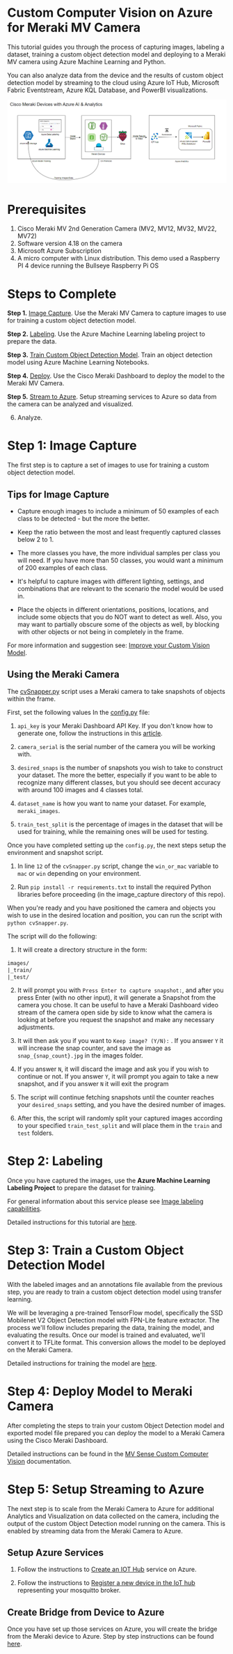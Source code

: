 # Custom Computer Vision on Azure for Meraki MV Camera

This tutorial guides you through the process of capturing images, labeling a dataset, training a custom object detection model and deploying to a Meraki MV camera using Azure Machine Learning and Python.  

You can also analyze data from the device and the results of custom object detection model by streaming to the cloud using Azure IoT Hub, Microsoft Fabric Eventstream, Azure KQL Database, and PowerBI visualizations.

![Meraki on Azure Architecture](images/Meraki_Auzre_Arch.png)

# Prerequisites

1. Cisco Meraki MV 2nd Generation Camera (MV2, MV12, MV32, MV22, MV72)
2. Software version 4.18 on the camera
3. Microsoft Azure Subscription
4. A micro computer with Linux distribution.  This demo used a Raspberry PI 4 device running the Bullseye Raspberry Pi OS 

# Steps to Complete

**Step 1.** [Image Capture](#image_capture).  Use the Meraki MV Camera to capture images to use for training a custom object detection model.

**Step 2.** [Labeling](#labeling). Use the Azure Machine Learning labeling project to prepare the data.

**Step 3.** [Train Custom Object Detection Model](#custOD). Train an object detection model using Azure Machine Learning Notebooks.

**Step 4.** [Deploy](#deploy). Use the Cisco Meraki Dashboard to deploy the model to the Meraki MV Camera.

**Step 5.** [Stream to Azure](#azure). Setup streaming services to Azure so data from the camera can be analyzed and visualized.

6. Analyze.

<a name="image_capture"></a>

# Step 1: Image Capture

The first step is to capture a set of images to use for training a custom object detection model.  

## Tips for Image Capture
*   Capture enough images to include a minimum of 50 examples of each class to be detected - but the more the better.  

* Keep the ratio between the most and least frequently captured classes below 2 to 1.

* The more classes you have, the more individual samples per class you will need.  If you have more than 50 classes, you would want a minimum of 200 examples of each class.

* It's helpful to capture images with different lighting, settings, and combinations that are relevant to the scenario the model would be used in.

* Place the objects in different orientations, positions, locations, and include some objects that you do NOT want to detect as well.  Also, you may want to partially obscure some of the objects as well, by blocking with other objects or not being in completely in the frame.

For more information and suggestion see: [Improve your Custom Vision Model](https://learn.microsoft.com/en-us/azure/ai-services/custom-vision-service/getting-started-improving-your-classifier).

## Using the Meraki Camera

The [cvSnapper.py](image_capture/cvSnapper.py) script uses a Meraki camera to take snapshots of objects within the frame. 

First, set the following values In the [config.py](image_capture/config.py) file:

1. `api_key` is your Meraki Dashboard API Key. If you don't know how to generate one, follow the instructions in this [article](https://documentation.meraki.com/General_Administration/Other_Topics/Cisco_Meraki_Dashboard_API).

2. `camera_serial` is the serial number of the camera you will be working with.

3. `desired_snaps` is the number of snapshots you wish to take to construct your dataset. The more the better, especially if you want to be able to recognize many different classes, but you should see decent accuracy with around 100 images and 4 classes total.

4. `dataset_name` is how you want to name your dataset.  For example, `meraki_images`.

5. `train_test_split` is the percentage of images in the dataset that will be used for training, while the remaining ones will be used for testing.

Once you have completed setting up the `config.py`, the next steps setup the environment and snapshot script. 

1.  In line `12` of the `cvSnapper.py` script, change the `win_or_mac` variable to `mac` or `win` depending on your environment.

2. Run `pip install -r requirements.txt` to install the required Python libraries before proceeding (in the image_capture directory of this repo).

When you're ready and you have positioned the camera and objects you wish to use in the desired location and position, you can run the script with `python cvSnapper.py`.

The script will do the following:

1. It will create a directory structure in the form:

```
images/
|_train/
|_test/
```

2. It will prompt you with `Press Enter to capture snapshot:`, and after you press Enter (with no other input), it will generate a Snapshot from the camera you chose. It can be useful to have a Meraki Dashboard video stream of the camera open side by side to know what the camera is looking at before you request the snapshot and make any necessary adjustments.

3. It will then ask you if you want to `Keep image? (Y/N):` . If you answer `Y` it will increase the snap counter, and save the image as `snap_{snap_count}.jpg` in the images folder.
4. If you answer `N`, it will discard the image and ask you if you wish to continue or not. If you answer `Y`, it will prompt you again to take a new snapshot, and if you answer `N` it will exit the program
5. The script will continue fetching snapshots until the counter reaches your `desired_snaps` setting, and you have the desired number of images.
6. After this, the script will randomly split your captured images according to your specified `train_test_split` and will place them in the `train` and `test` folders.

<a name="labeling"></a>

# Step 2: Labeling

Once you have captured the images, use the **Azure Machine Learning Labeling Project** to prepare the dataset for training.   

For general information about this service please see [Image labeling capabilities](https://learn.microsoft.com/en-us/azure/machine-learning/how-to-create-image-labeling-projects?view=azureml-api-2#image-labeling-capabilities.
).

Detailed instructions for this tutorial are [here](labeling/README.md).

<a name="custOD"></a>

# Step 3: Train a Custom Object Detection Model

With the labeled images and an annotations file available from the previous step, you are ready to train a custom object detection model using transfer learning. 

We will be leveraging a pre-trained TensorFlow model, specifically the SSD Mobilenet V2 Object Detection model with FPN-Lite feature extractor.  The process we'll follow includes preparing the data, training the model, and evaluating the results.  Once our model is trained and evaluated, we'll convert it to TFLite format. This conversion allows the model to be deployed on the Meraki Camera. 

Detailed instructions for training the model are [here](object_detection/README.md).

<a name="deploy"></a>

# Step 4: Deploy Model to Meraki Camera

After completing the steps to train your custom Object Detection model and exported model file prepared you can deploy the model to a Meraki Camera using the Cisco Meraki Dashboard. 

Detailed instructions can be found in the [MV Sense Custom Computer Vision](https://documentation.meraki.com/MV/Video_Analytics/MV_Sense_Custom_Computer_Vision) documentation.

<a name="azure"></a>

# Step 5: Setup Streaming to Azure

The next step is to scale from the Meraki Camera to Azure for additional Analytics and Visualization on data collected on the camera, including the output of the custom Object Detection model running on the camera.  This is enabled by streaming data from the Meraki Camera to Azure.

## Setup Azure Services

1. Follow the instructions to [Create an IOT Hub](https://learn.microsoft.com/en-us/azure/iot-hub/iot-hub-create-through-portal#create-an-iot-hub) service on Azure.

2. Follow the instructions to [Register a new device in the IoT hub](https://learn.microsoft.com/en-us/azure/iot-hub/iot-hub-create-through-portal#register-a-new-device-in-the-iot-hub) representing your mosquitto broker.

## Create Bridge from Device to Azure

Once you have set up those services on Azure, you will create the bridge from the Meraki device to Azure.  Step by step instructions can be found [here](azure/README.md).

